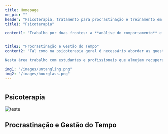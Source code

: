```yaml
---
title: Homepage 
me_pic: ""
header: "Psicoterapia, tratamento para procrastinação e treinamento em gestão do tempo"
title1: "Psicoterapia"

content1: "Trabalho por duas frontes: a **análise do comportamento** e a **investigação psicodinâmica**. Essas duas abordagens se complementam. Há momentos em que é suficiente aprender novas formas de agir. Em outros, é necessário uma investigação mais profunda na história da pessoa. É um trabalho investigativo e, sobretudo, _cooperativo_ -- entre o terapeuta e o cliente."


title2: "Procrastinação e Gestão do Tempo"
content2: "Tal como na psicoterapia geral é necessário abordar as questões ora por uma via comportamental, ora por uma investigação dos afetos, também se dá assim no tratamento da procrastinação.

Nesta área trabalho com estudantes e profissionais que almejam recuperar (ou conquistar pela primeira vez) o domínio do tempo e livrar-se do sentimento de urgência constante."

img1: "/images/untangling.png"
img2: "/images/hourglass.png"
---
```


# 

## Psicoterapia

<img src="/images/untangling.png" alt="teste">


## Procrastinação e Gestão do Tempo


